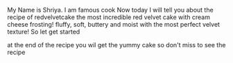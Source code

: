 My Name is Shriya. I am famous cook
Now today I will tell you about the recipe of redvelvetcake
the most incredible red velvet cake with cream cheese frosting! fluffy, soft, buttery and moist with the most perfect velvet texture!
So let get started 

at the end of the recipe you wil  get the yummy  cake
so don't miss to see the recipe
